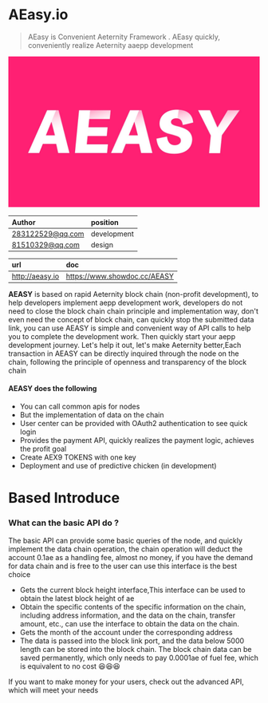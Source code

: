 # AEasy.io

> AEasy is Convenient Aeternity Framework . AEasy quickly, conveniently realize Aeternity aaepp development

![](https://github.com/sunbx/AEasy.io/blob/master/aeasy.jpeg?raw=true)

|Author|position|
|:----    |:---  
|283122529@qq.com|development|
|81510329@qq.com |design|

|url|doc|
 |:---   |:---   |
|http://aeasy.io  | https://www.showdoc.cc/AEASY |


**AEASY**  is based on rapid Aeternity block chain (non-profit development), to help developers implement aepp development work, developers do not need to close the block chain chain principle and implementation way, don't even need the concept of block chain, can quickly stop the submitted data link, you can use AEASY is simple and convenient way of API calls to help you to complete the development work. Then quickly start your aepp development journey. Let's help it out, let's make Aeternity better,Each transaction in AEASY can be directly inquired through the node on the chain, following the principle of openness and transparency of the block chain

####     **AEASY** does the following
- You can call common apis for nodes
- But the implementation of data on the chain
- User center can be provided with OAuth2 authentication to see quick login
- Provides the payment API, quickly realizes the payment logic, achieves the profit goal
- Create AEX9 TOKENS with one key
- Deployment and use of predictive chicken (in development)



# Based Introduce

### What can the basic API do ?

The basic API can provide some basic queries of the node, and quickly implement the data chain operation, the chain operation will deduct the account 0.1ae as a handling fee, almost no money, if you have the demand for data chain and is free to the user can use this interface is the best choice

- Gets the current block height interface,This interface can be used to obtain the latest block height of ae
- Obtain the specific contents of the specific information on the chain, including address information, and the data on the chain, transfer amount, etc., can use the interface to obtain the data on the chain.
- Gets the month of the account under the corresponding address
- The data is passed into the block link port, and the data below 5000 length can be stored into the block chain. The block chain data can be saved permanently, which only needs to pay 0.0001ae of fuel fee, which is equivalent to no cost 😆😆😆

If you want to make money for your users, check out the advanced API, which will meet your needs
